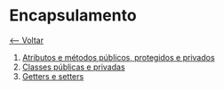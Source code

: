 # Encapsulamento
[<-- Voltar](../../README.md)


1. [Atributos e métodos públicos, protegidos e privados](./visibilidade/README.md)
2. [Classes públicas e privadas](./classes_publicas_privadas/README.md)
3. [Getters e setters](./get_set/README.md)
